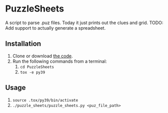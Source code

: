 PuzzleSheets
============
A script to parse .puz files. Today it just prints out the clues and grid.
TODO: Add support to actually generate a spreadsheet.

Installation
------------
1. Clone or download [the code](https://github.com/bsravanin/PuzzleSheets).
1. Run the following commands from a terminal:
   1. `cd PuzzleSheets`
   1. `tox -e py39`

Usage
-----
1. `source .tox/py39/bin/activate`
1. `./puzzle_sheets/puzzle_sheets.py <puz_file_path>`

